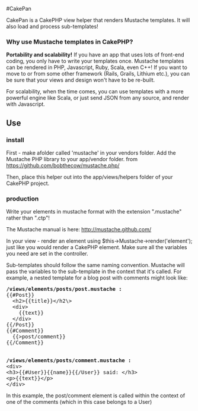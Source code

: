 #CakePan 

CakePan is a CakePHP view helper that renders Mustache templates. It will also load and process sub-templates!

### Why use Mustache templates in CakePHP?
<strong>Portability and scalability!</strong> If you have an app that uses lots of front-end coding, you only have to write your templates once. Mustache templates can be rendered in PHP, Javascript, Ruby, Scala, even C++! If you want to move to or from some other framework (Rails, Grails, Lithium etc.), you can be sure that your views and design won't have to be re-built.

For scalability, when the time comes, you can use templates with a more powerful engine like Scala, or just send JSON from any source, and render with Javascript. 

## Use

### install
First - make afolder called 'mustache' in your vendors folder. Add the Mustache PHP library to your app/vendor folder. from https://github.com/bobthecow/mustache.php/

Then, place this helper out into the app/views/helpers folder of your CakePHP project. 

### production
Write your elements in mustache format with the extension ".mustache" rather than ".ctp"!

The Mustache manual is here: http://mustache.github.com/

In your view - render an element using $this->Mustache->render('element'); just like you would render a CakePHP element. Make sure all the variables you need are set in the controller.

Sub-templates should follow the same naming convention. Mustache will pass the variables to the sub-template in the context that it's called. For example, a nested template for a blog post with comments might look like:

<pre>
<strong>/views/elements/posts/post.mustache :</strong>
{{#Post}}
  &lt;h2&gt;{{title}}&lt;/h2\&gt;
  &lt;div&gt;
    {{text}}
  &lt;/div&gt;
{{/Post}}
{{#Comment}}
  {{&gt;post/comment}}
{{/Comment}}


<strong>/views/elements/posts/comment.mustache :</strong>
&lt;div&gt;
&lt;h3&gt;{{#User}}{{name}}{{/User}} said: &lt;/h3&gt;
&lt;p&gt;{{text}}&lt;/p&gt;
&lt;/div&gt;
</pre>
In this example, the post/comment element is called within the context of one of the comments (which in this case belongs to a User)